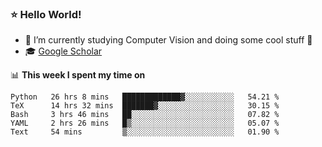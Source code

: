 ### ⭐️ Hello World!

<!--
**hologerry/hologerry** is a ✨ _special_ ✨ repository because its `README.md` (this file) appears on your GitHub profile.

Here are some ideas to get you started:

- 🔭 I’m currently working and studying on Computer Vision
- 🌱 I’m currently learning at Peking University
- 💬 Ask me about 
- 📫 How to reach me: E-mail
- 😄 Pronouns: he/his
- ⚡ Fun fact: Music is the Power
-->


- 🔭 I’m currently studying Computer Vision and doing some cool stuff 🤖
- 🎓 [Google Scholar](https://scholar.google.com/citations?user=3ykqW9wAAAAJ&hl=en)


📊 **This week I spent my time on**

<!--START_SECTION:waka-->
```text
Python   26 hrs 8 mins   █████████████▓░░░░░░░░░░░   54.21 % 
TeX      14 hrs 32 mins  ███████▓░░░░░░░░░░░░░░░░░   30.15 % 
Bash     3 hrs 46 mins   ██░░░░░░░░░░░░░░░░░░░░░░░   07.82 % 
YAML     2 hrs 26 mins   █▒░░░░░░░░░░░░░░░░░░░░░░░   05.07 % 
Text     54 mins         ▒░░░░░░░░░░░░░░░░░░░░░░░░   01.90 % 
```
<!--END_SECTION:waka-->
